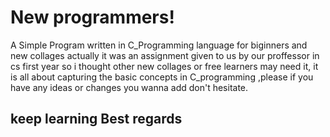 # New programmers!
A Simple Program written in C_Programming language for biginners and new collages actually it was an assignment given to us by our proffessor in cs first year so
i thought other new collages or free learners may need it, it is all about capturing the basic concepts in C_programming  ,please if you have any ideas or changes you wanna add don't hesitate. 
## keep learning Best regards
